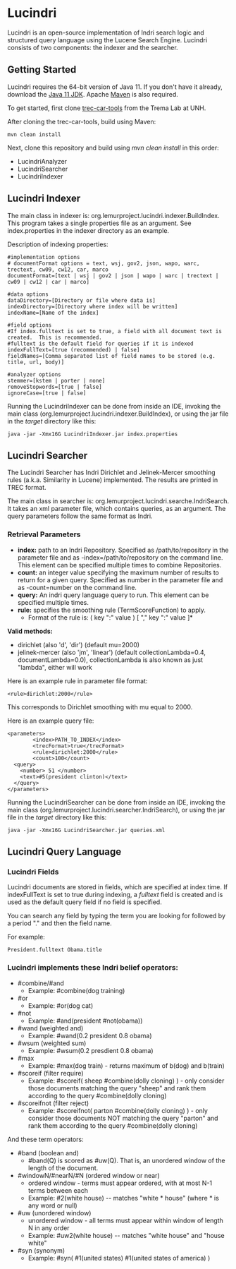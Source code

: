 Lucindri
========

Lucindri is an open-source implementation of Indri search logic and structured query language using the Lucene Search Engine.  Lucindri consists of two components: the indexer and the searcher.

## Getting Started
Lucindri requires the 64-bit version of Java 11.  If you don't have it already, download the [Java 11 JDK](https://www.oracle.com/technetwork/java/javase/downloads/jdk11-downloads-5066655.html). Apache [Maven](https://maven.apache.org/download.cgi) is also required.

To get started, first clone [trec-car-tools](https://github.com/TREMA-UNH/trec-car-tools-java) from the Trema Lab at UNH.  

After cloning the trec-car-tools, build using Maven:
```
mvn clean install
```
Next, clone this repository and build using *mvn clean install* in this order:
+ LucindriAnalyzer
+ LucindriSearcher
+ LucindriIndexer


## Lucindri Indexer
The main class in indexer is: org.lemurproject.lucindri.indexer.BuildIndex.  This program takes a single properties file as an argument.  See index.properties in the indexer directory as an example.

Description of indexing properties:
```
#implementation options
# documentFormat options = text, wsj, gov2, json, wapo, warc, trectext, cw09, cw12, car, marco
documentFormat=[text | wsj | gov2 | json | wapo | warc | trectext | cw09 | cw12 | car | marco]

#data options
dataDirectory=[Directory or file where data is] 
indexDirectory=[Directory where index will be written]
indexName=[Name of the index]

#field options
#If index.fulltext is set to true, a field with all document text is created.  This is recommended.
#fulltext is the default field for queries if it is indexed
indexFullText=[true (recommended) | false]
fieldNames=[Comma separated list of field names to be stored (e.g. title, url, body)]

#analyzer options
stemmer=[kstem | porter | none]
removeStopwords=[true | false]
ignoreCase=[true | false]
```

Running the LucindriIndexer can be done from inside an IDE, invoking the main class (org.lemurproject.lucindri.indexer.BuildIndex), or using the jar file in the *target* directory like this:
```
java -jar -Xmx16G LucindriIndexer.jar index.properties
```

## Lucindri Searcher
The Lucindri Searcher has Indri Dirichlet and Jelinek-Mercer smoothing rules (a.k.a. Similarity in Lucene) implemented.  The results are printed in TREC format.

The main class in searcher is: org.lemurproject.lucindri.searche.IndriSearch.  It takes an xml parameter file, which contains queries, as an argument.  The query parameters follow the same format as Indri.  

### Retrieval Parameters
+ **index:** path to an Indri Repository. Specified as <index>/path/to/repository</index> in the parameter file and as -index=/path/to/repository on the command line. This element can be specified multiple times to combine Repositories.
+ **count:** an integer value specifying the maximum number of results to return for a given query. Specified as <count>number</count> in the parameter file and as -count=number on the command line.
+ **query:** An indri query language query to run. This element can be specified multiple times.
+ **rule:** specifies the smoothing rule (TermScoreFunction) to apply.
  + Format of the rule is: ( key ":" value ) [ "," key ":" value ]*

**Valid methods:**
+ dirichlet
(also 'd', 'dir') (default mu=2000)
+ jelinek-mercer
(also 'jm', 'linear') (default collectionLambda=0.4, documentLambda=0.0), collectionLambda is also known as just "lambda", either will work

Here is an example rule  in parameter file format:
```
<rule>dirichlet:2000</rule>
```

This corresponds to Dirichlet smoothing with mu equal to 2000.

Here is an example query file:
```
<parameters>
        <index>PATH_TO_INDEX</index>
        <trecFormat>true</trecFormat>
        <rule>dirichlet:2000</rule>
        <count>100</count>
  <query>
    <number> 51 </number>
    <text>#5(president clinton)</text>
  </query>
</parameters>
```

Running the LucindriSearcher can be done from inside an IDE, invoking the main class (org.lemurproject.lucindri.searcher.IndriSearch), or using the jar file in the *target* directory like this:
```
java -jar -Xmx16G LucindriSearcher.jar queries.xml
```

## Lucindri Query Language

### Lucindri Fields
Lucindri documents are stored in fields, which are specified at index time.  If indexFullText is set to true during indexing, a *fulltext* field is created and is used as the default query field if no field is specified.

You can search any field by typing the term you are looking for followed by a period "." and then the field name.

For example:
```
President.fulltext Obama.title
```

### Lucindri implements these Indri belief operators:
+ #combine/#and
  + Example: #combine(dog training)
+ #or
  + Example: #or(dog cat)
+ #not
  + Example: #and(president #not(obama))
+ #wand (weighted and)
  + Example: #wand(0.2 president 0.8 obama)
+ #wsum (weighted sum)
  + Example: #wsum(0.2 presdient 0.8 obama)
+ #max
  + Example: #max(dog train) - returns maximum of b(dog) and b(train)
+ #scoreif (filter require)
  + Example: #scoreif( sheep #combine(dolly cloning) ) - only consider those documents matching the query "sheep" and rank them according to the query #combine(dolly cloning)
+ #scoreifnot (filter reject)
  + Example: #scoreifnot( parton #combine(dolly cloning) ) - only consider those documents NOT matching the query "parton" and rank them according to the query #combine(dolly cloning)

And these term operators:
+ #band (boolean and)
  + #band(Q) is scored as #uw(Q). That is, an unordered window of the length of the document.
+ #windowN/#nearN/#N (ordered window or near)
  + ordered window - terms must appear ordered, with at most N-1 terms between each
  + Example: #2(white house) -- matches "white * house" (where * is any word or null)
+ #uw (unordered window)
  + unordered window - all terms must appear within window of length N in any order
  + Example: #uw2(white house) -- matches "white house" and "house white"
+ #syn (synonym)
  + Example: #syn( #1(united states) #1(united states of america) )
